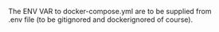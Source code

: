 The ENV VAR to docker-compose.yml are to be supplied from  
.env file (to be gitignored and dockerignored of course).